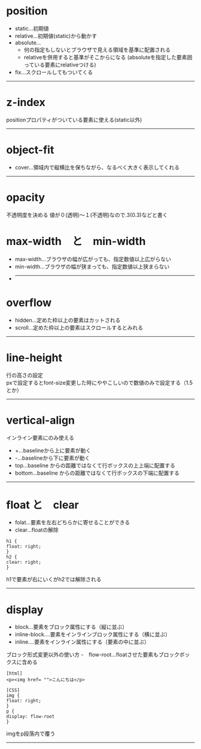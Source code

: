 # position
- static...初期値
- relative...初期値(static)から動かす
- absolute...
  - 何の指定もしないとブラウザで見える領域を基準に配置される
  - relativeを併用すると基準がそこからになる
  (absoluteを指定した要素囲っている要素にrelativeつける)
- fix...スクロールしてもついてくる
***

# z-index
positionプロパティがついている要素に使える(static以外)
***

# object-fit
- cover...領域内で縦横比を保ちながら、なるべく大きく表示してくれる
***

# opacity
不透明度を決める
値が０(透明)〜１(不透明)なので.3(0.3)などと書く

# max-width　と　min-width
- max-width...ブラウザの幅が広がっても、指定数値以上広がらない
- min-width...ブラウザの幅が狭まっても、指定数値以上狭まらない
- ***

# overflow
- hidden...定めた枠以上の要素はカットされる
- scroll...定めた枠以上の要素はスクロールするとみれる
***

# line-height
行の高さの設定   
pxで設定するとfont-size変更した時にややこしいので数値のみで設定する（1.5とか）
***

# vertical-align
インライン要素にのみ使える   
- +...baselineから上に要素が動く
- -...baselineから下に要素が動く   
- top...baseline からの距離ではなくて行ボックスの上上端に配置する
- bottom...baseline からの距離ではなくて行ボックスの下端に配置する
***

# float と　clear
- folat...要素を左右どちらかに寄せることができる 
- clear...floatの解除
~~~
h1 {
float: right;
}
h2 {
clear: right;
}
~~~
h1で要素が右にいくがh2では解除される
***

# display
- block...要素をブロック属性にする（縦に並ぶ）
- inline-block....要素をインラインブロック属性にする（横に並ぶ）
- inline....要素をインライン属性にする（要素の中に並ぶ）

ブロック形式変更以外の使い方
-　flow-root...floatさせた要素もブロックボックスに含める
~~~
[html]
<p><img href= "">こんにちは</p>

[CSS]
img {
float: right;
}
p {
display: flow-root
}
~~~
imgをp段落内で覆う
***
